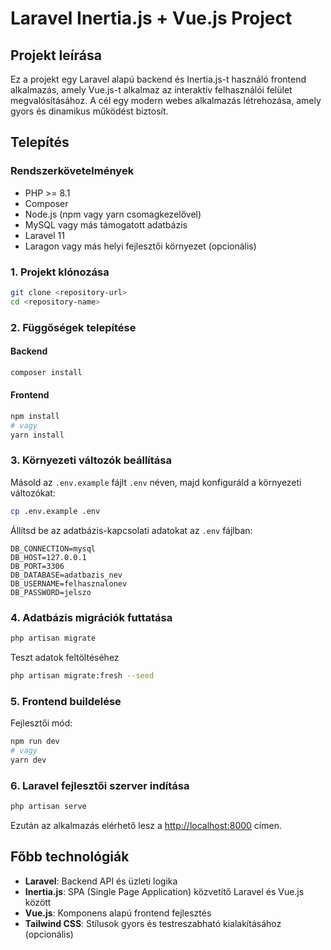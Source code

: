 # Laravel Inertia.js + Vue.js Project

## Projekt leírása
Ez a projekt egy Laravel alapú backend és Inertia.js-t használó frontend alkalmazás, amely Vue.js-t alkalmaz az interaktív felhasználói felület megvalósításához. A cél egy modern webes alkalmazás létrehozása, amely gyors és dinamikus működést biztosít.

## Telepítés

### Rendszerkövetelmények
- PHP >= 8.1
- Composer
- Node.js (npm vagy yarn csomagkezelővel)
- MySQL vagy más támogatott adatbázis
- Laravel 11
- Laragon vagy más helyi fejlesztői környezet (opcionális)

### 1. Projekt klónozása
```bash
git clone <repository-url>
cd <repository-name>
```

### 2. Függőségek telepítése
#### Backend
```bash
composer install
```
#### Frontend
```bash
npm install
# vagy
yarn install
```

### 3. Környezeti változók beállítása
Másold az `.env.example` fájlt `.env` néven, majd konfiguráld a környezeti változókat:
```bash
cp .env.example .env
```
Állítsd be az adatbázis-kapcsolati adatokat az `.env` fájlban:
```env
DB_CONNECTION=mysql
DB_HOST=127.0.0.1
DB_PORT=3306
DB_DATABASE=adatbazis_nev
DB_USERNAME=felhasznalonev
DB_PASSWORD=jelszo
```

### 4. Adatbázis migrációk futtatása
```bash
php artisan migrate
```

Teszt adatok feltöltéséhez
```bash
php artisan migrate:fresh --seed
```

### 5. Frontend buildelése
Fejlesztői mód:
```bash
npm run dev
# vagy
yarn dev
```

### 6. Laravel fejlesztői szerver indítása
```bash
php artisan serve
```

Ezután az alkalmazás elérhető lesz a [http://localhost:8000](http://localhost:8000) címen.

## Főbb technológiák
- **Laravel**: Backend API és üzleti logika
- **Inertia.js**: SPA (Single Page Application) közvetítő Laravel és Vue.js között
- **Vue.js**: Komponens alapú frontend fejlesztés
- **Tailwind CSS**: Stílusok gyors és testreszabható kialakításához (opcionális)
